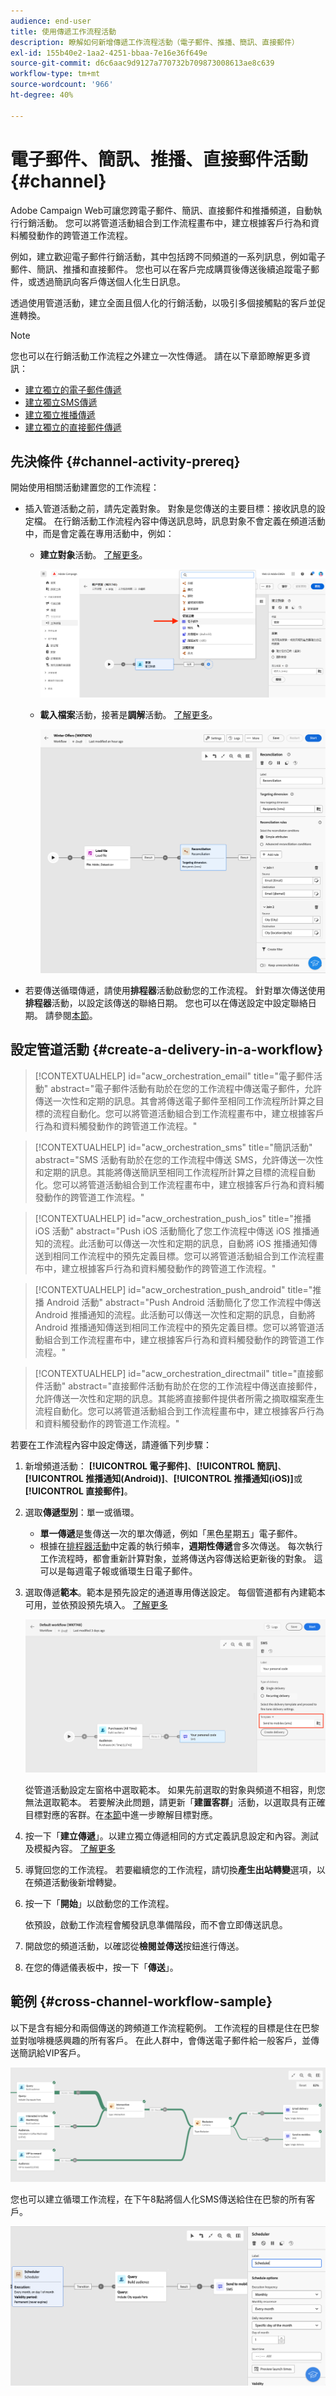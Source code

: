 ```yaml
---
audience: end-user
title: 使用傳遞工作流程活動
description: 瞭解如何新增傳遞工作流程活動（電子郵件、推播、簡訊、直接郵件）
exl-id: 155b40e2-1aa2-4251-bbaa-7e16e36f649e
source-git-commit: d6c6aac9d9127a770732b709873008613ae8c639
workflow-type: tm+mt
source-wordcount: '966'
ht-degree: 40%

---
```


# 電子郵件、簡訊、推播、直接郵件活動 {#channel}

Adobe Campaign Web可讓您跨電子郵件、簡訊、直接郵件和推播頻道，自動執行行銷活動。 您可以將管道活動組合到工作流程畫布中，建立根據客戶行為和資料觸發動作的跨管道工作流程。

例如，建立歡迎電子郵件行銷活動，其中包括跨不同頻道的一系列訊息，例如電子郵件、簡訊、推播和直接郵件。 您也可以在客戶完成購買後傳送後續追蹤電子郵件，或透過簡訊向客戶傳送個人化生日訊息。

透過使用管道活動，建立全面且個人化的行銷活動，以吸引多個接觸點的客戶並促進轉換。

>[!NOTE]
>
>您也可以在行銷活動工作流程之外建立一次性傳遞。 請在以下章節瞭解更多資訊：
>* [建立獨立的電子郵件傳遞](../../email/create-email.md)
>* [建立獨立SMS傳遞](../../sms/create-sms.md)
>* [建立獨立推播傳遞](../../push/create-push.md)
>* [建立獨立的直接郵件傳遞](../../direct-mail/create-direct-mail.md)

## 先決條件 {#channel-activity-prereq}

開始使用相關活動建置您的工作流程：

* 插入管道活動之前，請先定義對象。 對象是您傳送的主要目標：接收訊息的設定檔。 在行銷活動工作流程內容中傳送訊息時，訊息對象不會定義在頻道活動中，而是會定義在專用活動中，例如：

   * **建立對象**&#x200B;活動。 [了解更多](build-audience.md)。

     ![熒幕擷圖顯示已在工作流程中新增傳遞](../../msg/assets/add-delivery-in-wf.png)

   * **載入檔案**&#x200B;活動，接著是&#x200B;**調解**&#x200B;活動。 [了解更多](load-file.md)。

     ![顯示工作流程調解條件的熒幕擷圖](../assets/workflow-reconciliation-criteria.png)

* 若要傳送循環傳遞，請使用&#x200B;**排程器**&#x200B;活動啟動您的工作流程。 針對單次傳送使用&#x200B;**排程器**&#x200B;活動，以設定該傳送的聯絡日期。 您也可以在傳送設定中設定聯絡日期。 請參閱[本節](scheduler.md)。

## 設定管道活動 {#create-a-delivery-in-a-workflow}

>[!CONTEXTUALHELP]
>id="acw_orchestration_email"
>title="電子郵件活動"
>abstract="電子郵件活動有助於在您的工作流程中傳送電子郵件，允許傳送一次性和定期的訊息。其會將傳送電子郵件至相同工作流程所計算之目標的流程自動化。您可以將管道活動組合到工作流程畫布中，建立根據客戶行為和資料觸發動作的跨管道工作流程。"

>[!CONTEXTUALHELP]
>id="acw_orchestration_sms"
>title="簡訊活動"
>abstract="SMS 活動有助於在您的工作流程中傳送 SMS，允許傳送一次性和定期的訊息。其能將傳送簡訊至相同工作流程所計算之目標的流程自動化。您可以將管道活動組合到工作流程畫布中，建立根據客戶行為和資料觸發動作的跨管道工作流程。"

>[!CONTEXTUALHELP]
>id="acw_orchestration_push_ios"
>title="推播 iOS 活動"
>abstract="Push iOS 活動簡化了您工作流程中傳送 iOS 推播通知的流程。此活動可以傳送一次性和定期的訊息，自動將 iOS 推播通知傳送到相同工作流程中的預先定義目標。您可以將管道活動組合到工作流程畫布中，建立根據客戶行為和資料觸發動作的跨管道工作流程。"

>[!CONTEXTUALHELP]
>id="acw_orchestration_push_android"
>title="推播 Android 活動"
>abstract="Push Android 活動簡化了您工作流程中傳送 Android 推播通知的流程。此活動可以傳送一次性和定期的訊息，自動將 Android 推播通知傳送到相同工作流程中的預先定義目標。您可以將管道活動組合到工作流程畫布中，建立根據客戶行為和資料觸發動作的跨管道工作流程。"

>[!CONTEXTUALHELP]
>id="acw_orchestration_directmail"
>title="直接郵件活動"
>abstract="直接郵件活動有助於在您的工作流程中傳送直接郵件，允許傳送一次性和定期的訊息。其能將直接郵件提供者所需之摘取檔案產生流程自動化。您可以將管道活動組合到工作流程畫布中，建立根據客戶行為和資料觸發動作的跨管道工作流程。"

若要在工作流程內容中設定傳送，請遵循下列步驟：

1. 新增頻道活動： **[!UICONTROL 電子郵件]**、**[!UICONTROL 簡訊]**、**[!UICONTROL 推播通知(Android)]**、**[!UICONTROL 推播通知(iOS)]**&#x200B;或&#x200B;**[!UICONTROL 直接郵件]**。

1. 選取&#x200B;**傳遞型別**：單一或循環。

   * **單一傳遞**&#x200B;是隻傳送一次的單次傳遞，例如「黑色星期五」電子郵件。
   * 根據在[排程器活動](scheduler.md)中定義的執行頻率，**週期性傳遞**&#x200B;會多次傳送。 每次執行工作流程時，都會重新計算對象，並將傳送內容傳送給更新後的對象。 這可以是每週電子報或循環生日電子郵件。

1. 選取傳遞&#x200B;**範本**。範本是預先設定的通道專用傳送設定。 每個管道都有內建範本可用，並依預設預先填入。 [了解更多](../../msg/delivery-template.md)

   ![熒幕擷圖顯示工作流程中的傳遞活動](../assets/delivery-activity-in-wf.png)

   從管道活動設定左窗格中選取範本。 如果先前選取的對象與頻道不相容，則您無法選取範本。 若要解決此問題，請更新「**建置客群**」活動，以選取具有正確目標對應的客群。在[本節](../../audience/targeting-dimensions.md)中進一步瞭解目標對應。

1. 按一下「**建立傳遞**」。以建立獨立傳遞相同的方式定義訊息設定和內容。測試及模擬內容。 [了解更多](../../msg/gs-messages.md)

1. 導覽回您的工作流程。 若要繼續您的工作流程，請切換&#x200B;**產生出站轉變**&#x200B;選項，以在頻道活動後新增轉變。

1. 按一下「**開始**」以啟動您的工作流程。

   依預設，啟動工作流程會觸發訊息準備階段，而不會立即傳送訊息。

1. 開啟您的頻道活動，以確認從&#x200B;**檢閱並傳送**&#x200B;按鈕進行傳送。

1. 在您的傳遞儀表板中，按一下「**傳送**」。

## 範例 {#cross-channel-workflow-sample}

以下是含有細分和兩個傳送的跨頻道工作流程範例。 工作流程的目標是住在巴黎並對咖啡機感興趣的所有客戶。 在此人群中，會傳送電子郵件給一般客戶，並傳送簡訊給VIP客戶。

![顯示跨頻道工作流程範例的熒幕擷圖](../assets/workflow-channel-example.png)

您也可以建立循環工作流程，在下午8點將個人化SMS傳送給住在巴黎的所有客戶。

![顯示循環工作流程範例的熒幕擷圖](../assets/workflow-channel-example2.png)

<!--
description, which use case you can perform (common other activities that you can link before or after the activity)

how to add and configure the activity

example of a configured activity within a workflow
The Email delivery activity allows you to configure the sending of an email in a workflow. 
-->

<!-- Scheduled emails available?

This can be a single send email and sent just once, or it can be a recurring email.
* Single send emails are standard emails, sent once.
* Recurring emails allow you to send the same email multiple times to different targets over a defined period. You can aggregate the deliveries per period in order to get reports that correspond to your needs.

When linked to a scheduler, you can define recurring emails.
Email recipients are defined upstream of the activity in the same workflow, via an Audience targeting activity.

-->

<!--The message preparation is triggered according to the workflow execution parameters. From the message dashboard, you can select whether to request or not a manual confirmation to send the message (required by default). You can start the workflow manually or place a scheduler activity in the workflow to automate execution.-->
